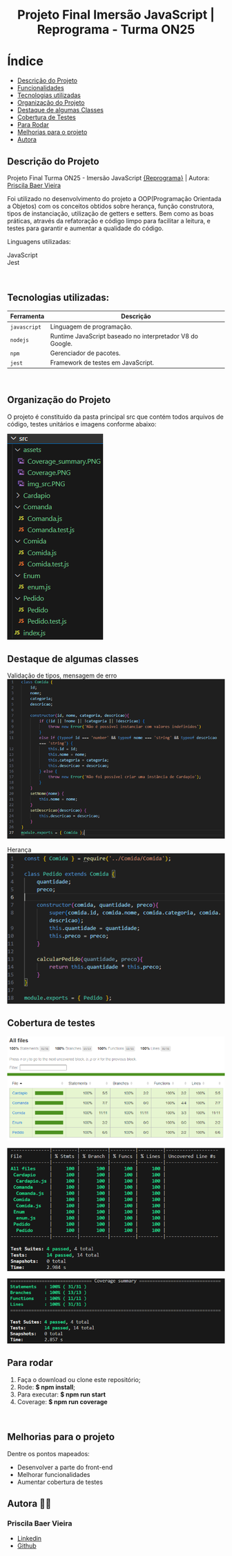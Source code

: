 <h1 align="center"> Projeto Final Imersão JavaScript | Reprograma - Turma ON25</h1>

# Índice 

* [Descrição do Projeto](#descrição-do-projeto)
* [Funcionalidades](#funcionalidades)
* [Tecnologias utilizadas](#tecnologias-utilizadas)
* [Organização do Projeto](#organização-do-projeto)
* [Destaque de algumas Classes](#destaque-de-algumas-classes)
* [Cobertura de Testes](#cobertura-de-testes)
* [Para Rodar](#para-rodar)
* [Melhorias para o projeto](#melhorias-para-o-projeto)
* [Autora](#autora)

## **Descrição do Projeto**
Projeto Final Turma ON25 - Imersão JavaScript <a href="https://www.linkedin.com/company/reprogramabr/" target="_blank">{Reprograma}</a> | Autora:<a target='_blank' href="https://www.linkedin.com/in/Prissie/"> Priscila Baer Vieira</a>


Foi utilizado no desenvolvimento do projeto a OOP(Programação Orientada a Objetos) com os conceitos obtidos sobre herança, função construtora, tipos de instanciação, utilização de getters e setters.
Bem como as boas práticas, através da refatoração e código limpo para facilitar a leitura, e testes para garantir e aumentar a qualidade do código.

Linguagens utilizadas:

JavaScript<br>
Jest

<br>

## Tecnologias utilizadas:
| Ferramenta | Descrição |
| --- | --- |
| `javascript` | Linguagem de programação. |
| `nodejs` | Runtime JavaScript baseado no interpretador V8 do Google. | 
| `npm` | Gerenciador de pacotes.|
| `jest` | Framework de testes em JavaScript.|

<br>


## Organização do Projeto
O projeto é constituído da pasta principal src que contém todos arquivos de código, testes unitários e imagens conforme abaixo:

![Imagem1](src/assets/img_src.PNG)
<br>

## Destaque de algumas classes
Validação de tipos, mensagem de erro
![Imagem2](src/assets/classe_Comida.PNG)


Herança
![Imagem3](src/assets/classe_Pedido.PNG)


## Cobertura de testes
![Imagem4](src/assets/Coverage_all_files.PNG)

![Imagem5](src/assets/Coverage.PNG)

![Imagem6](src/assets/Coverage_summary.PNG)
    

## Para rodar
    
1. Faça o download ou clone este repositório;
2. Rode: **$ npm install**;
3. Para executar:  **$ npm run start**
4. Coverage: **$ npm run coverage**
<br>
           
## Melhorias para o projeto
Dentre os pontos mapeados:

- Desenvolver a parte do front-end
- Melhorar funcionalidades
- Aumentar cobertura de testes
    
## Autora 👩‍💻    
     
  ### Priscila Baer Vieira
- [Linkedin](https://www.linkedin.com/in/pribaer)
- [Github](https://github.com/Prissie)